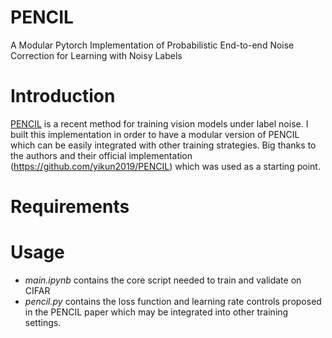 # PENCIL
A Modular Pytorch Implementation of Probabilistic End-to-end Noise Correction for Learning with Noisy Labels

# Introduction

[PENCIL](https://arxiv.org/abs/1903.07788) is a recent method for training vision models under label noise. I built this implementation in order to have a modular version of PENCIL which can be easily integrated with other training strategies. Big thanks to the authors and their official implementation (https://github.com/yikun2019/PENCIL) which was used as a starting point.

# Requirements

# Usage

* *main.ipynb* contains the core script needed to train and validate on CIFAR
* *pencil.py* contains the loss function and learning rate controls proposed in the PENCIL paper which may be integrated into other training settings.
